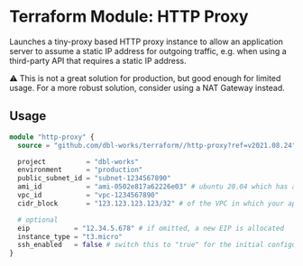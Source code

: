 # Terraform Module: HTTP Proxy

Launches a tiny-proxy based HTTP proxy instance to allow an application server to assume a static IP address for outgoing traffic, e.g. when using a third-party API that requires a static IP address.

⚠️ This is not a great solution for production, but good enough for limited usage. For a more robust solution, consider using a NAT Gateway instead.

## Usage

```terraform
module "http-proxy" {
  source = "github.com/dbl-works/terraform//http-proxy?ref=v2021.08.24"

  project          = "dbl-works"
  environment      = "production"
  public_subnet_id = "subnet-1234567890"
  ami_id           = "ami-0502e817a62226e03" # ubuntu 20.04 which has a free quota
  vpc_id           = "vpc-1234567890"
  cidr_block       = "123.123.123.123/32" # of the VPC in which your application server is running

  # optional
  eip           = "12.34.5.678" # if omitted, a new EIP is allocated
  instance_type = "t3.micro"
  ssh_enabled   = false # switch this to "true" for the initial configuration, but keep it "false" for production
}
```
